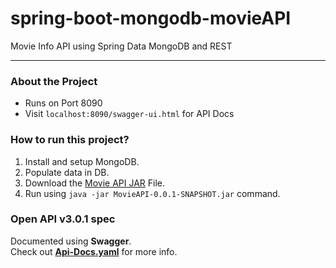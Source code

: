 # spring-boot-mongodb-movieAPI
Movie Info API using Spring Data MongoDB and REST

-------------------------------------------------

<!-- About the Project -->
### About the Project
* Runs on Port 8090
* Visit `localhost:8090/swagger-ui.html` for API Docs

<!-- -->
### How to run this project?
1. Install and setup MongoDB.
2. Populate data in DB.
2. Download the [Movie API JAR](https://github.com/yash-k9/spring-boot-mongodb-movieAPI/blob/main/MovieAPI/target/MovieAPI-0.0.1-SNAPSHOT.jar) File.
3. Run using `java -jar MovieAPI-0.0.1-SNAPSHOT.jar` command.


### Open API v3.0.1 spec   
Documented using __Swagger__.   
Check out [__Api-Docs.yaml__](https://github.com/yash-k9/spring-boot-mongodb-movieAPI/blob/main/api-docs.yaml) for more info.  


 
